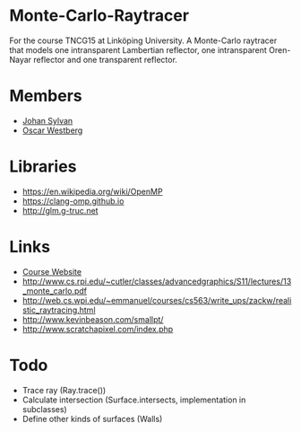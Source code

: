# Monte-Carlo-Raytracer
For the course TNCG15 at Linköping University. A Monte-Carlo raytracer that models one intransparent Lambertian reflector, one intransparent Oren-Nayar reflector and one transparent reflector.

# Members
* [Johan Sylvan](http://johansylvan.se)  
* [Oscar Westberg](http://oscarwestberg.github.io)

# Libraries
* https://en.wikipedia.org/wiki/OpenMP  
* https://clang-omp.github.io  
* http://glm.g-truc.net

# Links
* [Course Website](http://staffwww.itn.liu.se/~mardi/WebPages/Courses/TNCG15/courseTNCG15-2014)  
* http://www.cs.rpi.edu/~cutler/classes/advancedgraphics/S11/lectures/13_monte_carlo.pdf  
* http://web.cs.wpi.edu/~emmanuel/courses/cs563/write_ups/zackw/realistic_raytracing.html  
* http://www.kevinbeason.com/smallpt/  
* http://www.scratchapixel.com/index.php  

# Todo
* Trace ray (Ray.trace())  
* Calculate intersection (Surface.intersects, implementation in subclasses)  
* Define other kinds of surfaces (Walls)  